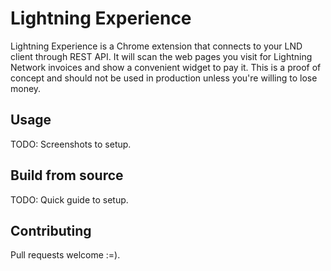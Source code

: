 # Lightning Experience
Lightning Experience is a Chrome extension that connects to your LND client through REST API. It will scan the web pages you visit for Lightning Network invoices and show a convenient widget to pay it. This is a proof of concept and should not be used in production unless you're willing to lose money.

## Usage
TODO: Screenshots to setup.

## Build from source
TODO: Quick guide to setup.

## Contributing
Pull requests welcome :=).
